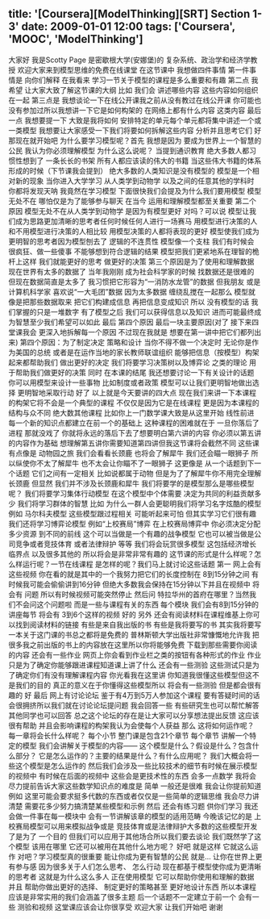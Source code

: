 title: '[Coursera][ModelThinking][SRT] Section 1-3'
date: 2009-01-01 12:00
tags: ['Coursera', 'MOOC', 'ModelThinking']
---

﻿大家好 我是Scotty Page 是密歇根大学(安娜堡)的
复杂系统、政治学和经济学教授
欢迎大家来到模型思维的免费在线课堂
在这节课中 我想做四件事情 第一件事情是
向你们解释 在我看来 学习一节关于模型的课程是多么重要和有趣
第二点 我希望
让大家大致了解这节课的大纲 比如 我们会
讲述哪些内容 这些内容如何组织在一起 第三点是
我想谈论一下在线公开课我之前从没有教过在线公开课
你可能也没有参加过所以我想讲一下它是如何构架的
在网络上都有什么内容 这类内容
最后一点 我想要提一下 大致是我将如何
安排特定的单元每个单元都将集中讲述一个或一类模型
我想要让大家感受一下我们将要如何拆解这些内容
分析并且思考它们 好 那现在就开始吧
为什么要学习模型呢？首先 我想是因为 要成为世界上一个智慧的公民
我认为你必须理解模型 为什么这么说呢？
当提到通识教育 绝大多数人都习惯性想到了
一条长长的书架 所有人都应该读的伟大的书籍
当这些伟大书籍的体系形成的时候（下节课我会提到）
绝大多数的人类知识是没有模型的
模型是一个相对新的现象
当你进入大学学习 从人类学到动物学
以及之间的任意其他的学科时 你都将发现天呐 我竟然在学习模型
下面很快我们会提及为什么我们要用模型
模型无处不在 哪怕仅是为了能够参与聊天
在当今 运用和理解模型都至关重要
第二个原因 模型无处不在从人类学到动物学
是因为有模型更好 对吗？可以说
模型让我们成为思路更加清晰的思考者任何时候任何人进行一场赛马
用模型进行决策的人和不用模型进行决策的人相比较
用模型决策的人都将表现的更好
模型使我们成为更明智的思考者因为模型刨去了
逻辑的不连贯性 模型像一个支柱 我们有时候会
很疯狂、做一些傻事 不能够想到符合逻辑的结果
模型把我们更紧地系在理智的桅杆上这样 我们就能更好的思考
做更好的决策 第三个原因是为了使用和理解数据
现在世界有太多的数据了 当年我刚刚
成为社会科学家的时候 找数据还是很难的
但现在数据简直是太多了 我习惯把它形容为“一消防水龙管”的数据
但我朋友 或是计算机科学家 喜欢说“一大毛团”数据
因为太多数据 缠绕乱搅在一起那么 模型就像是把那些数据取来
把它们构建成信息 再把信息变成知识
所以 没有模型的话 我们掌握的只是一堆数字
有了模型之后 我们可以获得信息以及知识
进而可能最终成为智慧至少我们希望可以如此 最后
第四个原因 最后一块主要原因(对了 接下来四堂课我会
更深入地拆解每一个原因 不过现在我就是
想要在第一讲中把它们都列出来)
第四个原因：为了制定决定 策略和设计
当你不得不做一个决定时 无论你是作为美国的总统
或者是在运作当地的家长教师联谊组织
能够把信息（按模型）构架起来都帮助我们
做出更好的决定 我们将要学习决策树以及博弈论
之类的理论 用于帮助我们做更好的决策
同时 在本课的结尾 我还想要讨论一下有关设计的话题
你可以用模型来设计一些事物 比如制度或者政策
模型可以让我们更明智地做出选择
更明智地采取行动 好了 以上就是今天要讲的四大点
现在我们来讲一下本课程的构架它将不会是一个典型的课程
不仅仅是因为它是在线课程 更是因为本课程的结构与众不同
绝大数其他课程 比如你上一门数学课大致是从这里开始
线性前进 每一个新的知识点都建立在前一个的基础上
这种课程的困难就在于 一旦你落后了进程
那就没戏了 你就将永远的落后下去了想要明白第六讲的内容
你必须以第五讲的内容作为基础
想理解第五讲你需要知道第四讲但我这节课将会截然不同
这些课有点像是 动物园之旅
我们会看看长颈鹿 也将会了解犀牛
我们还会瞄一眼狮子 所以纵使你不太了解犀牛
也不太会让你瞄不了一眼狮子 这更像是
从一个话题到下一个话题 它们之间有一定相关
比如说都属于动物 但是为了了解犀牛你不用完全理解长颈鹿
但显然 我们并不涉及长颈鹿和犀牛
我们将要学的是模型那么是哪些模型呢？
我们将要学习集体行动模型 在这个模型中个体需要
决定为共同的利益贡献多少
我们将学习群体的智慧 比如
为什么一群人会更聪明我们将学习名字炫酷的模型
例如 马尔科夫模型 这些模型跟过程相关
可能听起来可怕 但其实学习它们很有趣
我们还将学习博弈论模型 例如“上校赛局”博弈
在上校赛局博弈中 你必须决定分配多少资源
到不同的前线 这个可以当做是一个有趣的战争模型
它也可以被当做是公司竞争或者竞技体育
或者法律辩护 等等 我们将会玩赏很多模型
这包括经济增长 临界点
以及很多其他的 所以将会是非常非常有趣的
这节课的形式是什么样呢？怎么样运行呢？一节在线课程
是怎样的呢？我们马上就讨论这些话题
第一 网上会有这些视频 你在看的就是其中的一个我努力把它们的长度控制在
8到15分钟之间 有时候我可能会偷偷讲到16分钟
但绝大多数我会保持在15分钟以下并且在视频中 将会有
问题 所以有时候视频可能突然停止
然后问 特拉华州的首府在哪里？当然我们不会问这个问题啦
而是一些与课程有关的东西
每个模块 我们会有8到15分钟的讲座每节 将会有
3到6个这样的视频 好的
另外 还会有阅读材料在课程维基上你可以找到阅读材料的链接
有些是来自我出版的书 有些是我将要写的书
其实我将要写一本关于这门课的书总之都将是免费的
普林斯顿大学出版社非常慷慨地允许我
把很多我之前出版的书上的内容放在这里所以你将能够免费
下载到那些需要你阅读的内容 还会有一些作业
网页上你会看到作业栏之类的按钮有各种形式的作业
作业只是为了确定你能够跟进课程知道课上讲了什么
还会有一些测验
这些测试只是为了确定你们有没有理解课程内容
你光看我在这里讲 你知道我很懂这些模型但这不是我们的目的
真正的意义在于你懂得这些模型所以 将会有一些测验
但是都会很有趣的 好 最后
网上有讨论论坛 鉴于有4万到5万人参加这个课程
要有答疑时间的话会很拥挤所以我们就在讨论论坛提问题
我会回答一些 有些研究生也可以帮忙解答
其他同学也可以回答
总之这个论坛的存在是让大家可以分享想法提出反馈
这应该很有帮助 并且会影响课程的构架我认为会使每个人获益
那么 这将如何运作呢？ 每一章将会长什么样呢？
每个小节 整门课是包含21个章节 每个章节
讲解一个特定的模型 我们会讲解关于模型的内容——
这个模型是什么？假设是什么？包含什么部分？
它是怎么运作的？主要的结果是什么？有什么应用呢？
我们大概会将一些这个模型是怎么运作的
然后我们会涉及一些比较技术的细节有时候在展示模型的视频中
有时候在后面的视频中 这些会是更技术性的东西
会多一点数学 我将会尽力提前告诉大家这些数学知识点的难度是
简单 一般还是很难 我会让你提前知道
例如 这里可能会要求挺多代数的东西或者仅仅是一些简单的逻辑思维
我会尽力讲清楚 需要花多少努力搞清楚某些模型和示例
然后 还会有练习题
供你们学习 我还会做一件事在每一模块中
会有一节讲解该章的模型的适用范畴
今晚该记忆的是 上校赛局模型可以用来模拟战争或是
竞技体育或是法律辩护大多数的这些模型开发了是为了
一个目的 但我们可以应用于其他场合所以我们要去谈论
我们既然学了这个模型 该用在哪里
它还可以被用在其他什么地方呢？
好吧 就是这样 它就这么运作 对吧？学习模型真的很重要
能让你成为更有智慧的公民 就是…
让你在世界上更有参与感 因为很多关于人们怎么思考、
怎么行动 现在都基于模型使你成为更清晰的思考者 这就是为什么这么多人
正在使用模型 它可以帮助你使用和理解的数据 并且
帮助你做出更好的选择、 制定更好的策略甚至 更好地设计东西
所以本课程应该是非常实用的我们会涵盖了很多主题
后一个话题不一定建立于前一个 会有一些
测验和视频 这堂课应该会让你很享受
欢迎大家 让我们开始吧 谢谢
